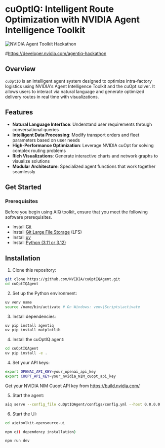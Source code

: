 # cuOptIQ: Intelligent Route Optimization with NVIDIA Agent Intelligence Toolkit

![NVIDIA Agent Toolkit Hackathon](https://img.shields.io/badge/NVIDIA-Agent%20Toolkit%20Hackathon-76B900?style=for-the-badge&logo=nvidia&logoColor=white)

#https://developer.nvidia.com/agentiq-hackathon

## Overview

`cuOptIQ` is an intelligent agent system designed to optimize intra-factory logistics using NVIDIA's Agent Intelligence Toolkit and the cuOpt solver. It allows users to interact via natural language and generate optimized delivery routes in real time with visualizations.


## Features

- **Natural Language Interface**: Understand user requirements through conversational queries
- **Intelligent Data Processing**: Modify transport orders and fleet parameters based on user needs
- **High-Performance Optimization**: Leverage NVIDIA cuOpt for solving complex routing problems
- **Rich Visualizations**: Generate interactive charts and network graphs to visualize solutions
- **Modular Architecture**: Specialized agent functions that work together seamlessly

## Get Started

### Prerequisites

Before you begin using AIQ toolkit, ensure that you meet the following software prerequisites.

- Install [Git](https://git-scm.com/)
- Install [Git Large File Storage](https://git-lfs.github.com/) (LFS)
- Install [uv](https://docs.astral.sh/uv/getting-started/installation/)
- Install [Python (3.11 or 3.12)](https://www.python.org/downloads/)
## Installation

1. Clone this repository:
```bash
git clone https://github.com/NVIDIA/cuOptIQAgent.git
cd cuOptIQAgent
``` 

2. Set up the Python environment:
```bash
uv venv name
source /name/bin/activate # On Windows: venv\Scripts\activate
```

3. Install dependencies:
```bash
uv pip install agentiq
uv pip install matplotlib
``` 

4. Install the cuOptIQ agent:
```bash
cd cuOptIQAgent
uv pip install -e .
``` 

4. Set your API keys:
```bash
export OPENAI_API_KEY=your_openai_api_key
export CUOPT_API_KEY=your_nvidia_NIM_cuopt_api_key
```         
Get your NVIDIA NIM Cuopt API key from https://build.nvidia.com/

5. Start the agent:
```bash
aiq serve --config_file cuOptIQAgent/configs/config.yml --host 0.0.0.0 
``` 

6. Start the UI:
```bash
cd aiqtoolkit-opensource-ui

npm ci( dependency installation)

npm run dev
``` 



